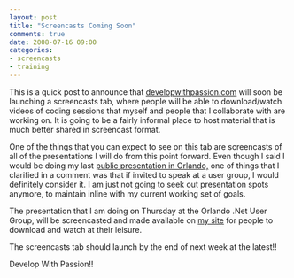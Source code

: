 ```yaml
---
layout: post
title: "Screencasts Coming Soon"
comments: true
date: 2008-07-16 09:00
categories:
- screencasts
- training
---
```


This is a quick post to announce that [developwithpassion.com](http://www.developwithpassion.com) will soon be launching a screencasts tab, where people will be able to download/watch videos of coding sessions that myself and people that I collaborate with are working on. It is going to be a fairly informal place to host material that is much better shared in screencast format.



One of the things that you can expect to see on this tab are screencasts of all of the presentations I will do from this point forward. Even though I said I would be doing my last [public presentation in Orlando,](http://www.google.com/calendar/event?eid=NmpnN2dpc3B1Mm5hZzZtYTQzODdzYzdpcDAgb21kYXRuaDB1YmNyaWlrdmdwMWhkcjJxZDBAZw&ctz=America/New_York) one of things that I clarified in a comment was that if invited to speak at a user group, I would definitely consider it. I am just not going to seek out presentation spots anymore, to maintain inline with my current working set of goals.



The presentation that I am doing on Thursday at the Orlando .Net User Group, will be screencasted and made available on [my site](http://www.developwithpassion.com) for people to download and watch at their leisure.



The screencasts tab should launch by the end of next week at the latest!!



Develop With Passion!!






